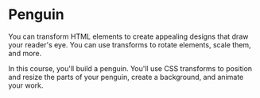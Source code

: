 <h1>Penguin</h1>

<p>You can transform HTML elements to create appealing designs that draw your reader's eye. You can use transforms to rotate elements, scale them, and more.</p>

<p>In this course, you'll build a penguin. You'll use CSS transforms to position and resize the parts of your penguin, create a background, and animate your work.</p>